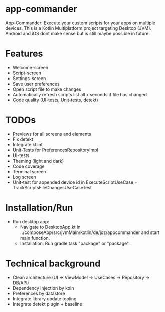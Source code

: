 # app-commander

App-Commander: Execute your custom scripts for your apps on multiple devices.
This is a Kotlin Multiplatform project targeting Desktop (JVM). Android and iOS dont make sense but
is still maybe possible in future.

# Features

- Welcome-screen
- Script-screen
- Settings-screen
- Save user preferences
- Open script file to make changes
- Automatically refresh scripts list all x seconds if file has changed
- Code quality (UI-tests, Unit-tests, detekt)

# TODOs

- Previews for all screens and elements
- Fix detekt
- Integrate ktlint
- Unit-Tests for PreferencesRepositoryImpl
- UI-tests
- Theming (light and dark)
- Code coverage
- Terminal screen
- Log screen
- Unit-test for appended device id in ExecuteScriptUseCase + TrackScriptsFileChangesUseCaseTest

# Installation/Run

- Run desktop app:
    - Navigate to DesktopApp.kt in ../composeApp/src/jvmMain/kotlin/de/joz/appcommander and start
      main function.
    - Installation: Run gradle task "package" or "package<platform>".

# Technical background

- Clean architecture (UI -> ViewModel -> UseCases -> Repository -> DB/API)
- Dependency injection by koin
- Preferences by datastore
- Integrate library update tooling
- Integrate detekt plugin + baseline
